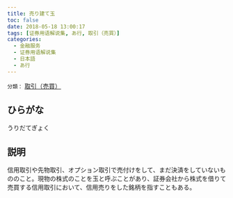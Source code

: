 ```yaml
---
title: 売り建て玉
toc: false
date: 2018-05-18 13:00:17
tags: [证券用语解说集, あ行, 取引（売買）]
categories:
  - 金融服务
  - 证券用语解说集
  - 日本語
  - あ行
---
```


`分類：` [取引（売買）](/tags/取引（売買）/)

## ひらがな

うりだてぎょく

## 説明

信用取引や先物取引、オプション取引で売付けをして、まだ決済をしていないもののこと。現物の株式のことを玉と呼ぶことがあり、証券会社から株式を借りて売買する信用取引において、信用売りをした銘柄を指すこともある。
